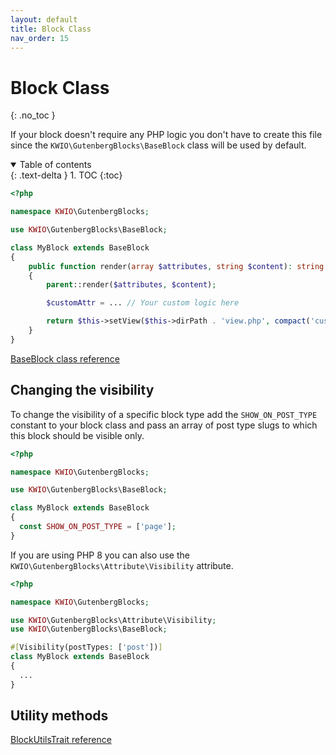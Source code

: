 ```yaml
---
layout: default
title: Block Class
nav_order: 15
---
```


# Block Class
{: .no_toc }

If your block doesn't require any PHP logic you don't have to create this file since the `KWIO\GutenbergBlocks\BaseBlock` class will be used by default.

<details open markdown="block">
  <summary>
    Table of contents
  </summary>
  {: .text-delta }
1. TOC
{:toc}
</details>

```php
<?php

namespace KWIO\GutenbergBlocks;

use KWIO\GutenbergBlocks\BaseBlock;

class MyBlock extends BaseBlock
{
    public function render(array $attributes, string $content): string
    {
        parent::render($attributes, $content);

        $customAttr = ... // Your custom logic here

        return $this->setView($this->dirPath . 'view.php', compact('customAttr'));
    }
}
```

[BaseBlock class reference](reference/BaseBlock.html)


## Changing the visibility

To change the visibility of a specific block type add the `SHOW_ON_POST_TYPE` constant to your block class and pass an array of post type slugs to which this block should be visible only.

```php
<?php

namespace KWIO\GutenbergBlocks;

use KWIO\GutenbergBlocks\BaseBlock;

class MyBlock extends BaseBlock
{
  const SHOW_ON_POST_TYPE = ['page'];
}
```

If you are using PHP 8 you can also use the `KWIO\GutenbergBlocks\Attribute\Visibility` attribute.
```php
<?php

namespace KWIO\GutenbergBlocks;

use KWIO\GutenbergBlocks\Attribute\Visibility;
use KWIO\GutenbergBlocks\BaseBlock;

#[Visibility(postTypes: ['post'])]
class MyBlock extends BaseBlock
{
  ...
}
```

## Utility methods

[BlockUtilsTrait reference](reference/BlockUtilsTrait.html)